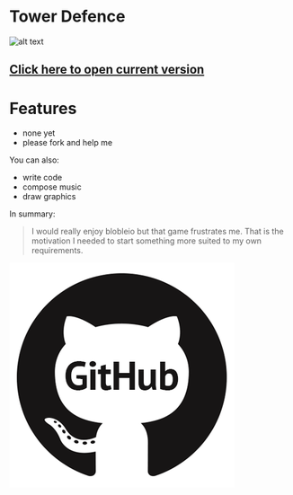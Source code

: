 # Tower Defence

 ![alt text](https://i.imgur.com/lkQyUQGl.jpg "early screenshot")

## [Click here to open current version](http://tower.iomods.com/src/index.html)

# Features

  - none yet
  - please fork and help me

You can also:
  - write code
  - compose music
  - draw graphics


In summary:

>I would really enjoy blobleio but that game frustrates me. That is the motivation I needed to start something more suited to my own requirements.



[![alt text](github.gif "github logo")](https://github.com/electronoob/tower-defence)
